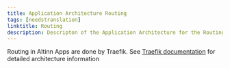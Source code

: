```yaml
---
title: Application Architecture Routing
tags: [needstranslation]
linktitle: Routing
description: Descripton of the Application Architecture for the Routing Application
---
```


Routing in Altinn Apps are done by Traefik.
See [Traefik documentation](https://docs.traefik.io/basics/) for detailed architecture information
